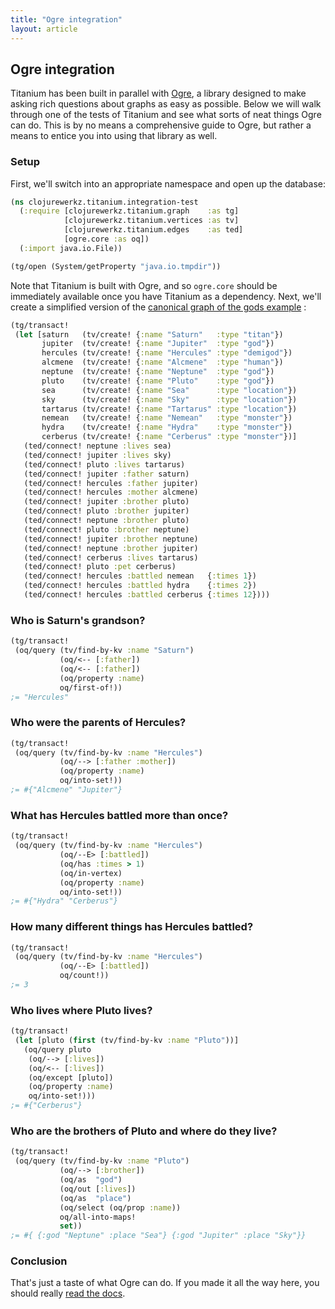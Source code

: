 ```yaml
---
title: "Ogre integration"
layout: article
---
```


## Ogre integration 

Titanium has been built in parallel with
[Ogre](http://ogre.clojurewerkz.org/), a library designed to make
asking rich questions about graphs as easy as possible. Below we will
walk through one of the tests of Titanium and see what sorts of neat
things Ogre can do. This is by no means a comprehensive guide to Ogre,
but rather a means to entice you into using that library as well.

### Setup

First, we'll switch into an appropriate namespace and open up the database:

``` clojure
(ns clojurewerkz.titanium.integration-test
  (:require [clojurewerkz.titanium.graph    :as tg]
            [clojurewerkz.titanium.vertices :as tv]
            [clojurewerkz.titanium.edges    :as ted]
            [ogre.core :as oq])
  (:import java.io.File))

(tg/open (System/getProperty "java.io.tmpdir"))            
```

Note that Titanium is built with Ogre, and so `ogre.core` should be
immediately available once you have Titanium as a dependency. Next,
we'll create a simplified version of the [canonical graph of the gods
example](https://github.com/thinkaurelius/titan/wiki/Getting-Started)
:

``` clojure
(tg/transact!
 (let [saturn   (tv/create! {:name "Saturn"   :type "titan"})
       jupiter  (tv/create! {:name "Jupiter"  :type "god"})
       hercules (tv/create! {:name "Hercules" :type "demigod"})
       alcmene  (tv/create! {:name "Alcmene"  :type "human"})
       neptune  (tv/create! {:name "Neptune"  :type "god"})
       pluto    (tv/create! {:name "Pluto"    :type "god"})
       sea      (tv/create! {:name "Sea"      :type "location"})
       sky      (tv/create! {:name "Sky"      :type "location"})
       tartarus (tv/create! {:name "Tartarus" :type "location"})
       nemean   (tv/create! {:name "Nemean"   :type "monster"})
       hydra    (tv/create! {:name "Hydra"    :type "monster"})
       cerberus (tv/create! {:name "Cerberus" :type "monster"})]
   (ted/connect! neptune :lives sea)
   (ted/connect! jupiter :lives sky)
   (ted/connect! pluto :lives tartarus)
   (ted/connect! jupiter :father saturn)
   (ted/connect! hercules :father jupiter)
   (ted/connect! hercules :mother alcmene)
   (ted/connect! jupiter :brother pluto)
   (ted/connect! pluto :brother jupiter)
   (ted/connect! neptune :brother pluto)
   (ted/connect! pluto :brother neptune)
   (ted/connect! jupiter :brother neptune)
   (ted/connect! neptune :brother jupiter)
   (ted/connect! cerberus :lives tartarus)
   (ted/connect! pluto :pet cerberus)
   (ted/connect! hercules :battled nemean   {:times 1})
   (ted/connect! hercules :battled hydra    {:times 2})
   (ted/connect! hercules :battled cerberus {:times 12})))
```

### Who is Saturn's grandson? 

``` clojure
(tg/transact! 
 (oq/query (tv/find-by-kv :name "Saturn")
           (oq/<-- [:father])
           (oq/<-- [:father])
           (oq/property :name)
           oq/first-of!))
;= "Hercules" 
```          

### Who were the parents of Hercules? 

``` clojure
(tg/transact!
 (oq/query (tv/find-by-kv :name "Hercules")
           (oq/--> [:father :mother])
           (oq/property :name)
           oq/into-set!))
;= #{"Alcmene" "Jupiter"}           
```

### What has Hercules battled more than once?

``` clojure
(tg/transact! 
 (oq/query (tv/find-by-kv :name "Hercules")
           (oq/--E> [:battled])
           (oq/has :times > 1)
           (oq/in-vertex)
           (oq/property :name)
           oq/into-set!))
;= #{"Hydra" "Cerberus"}           
```

### How many different things has Hercules battled? 

``` clojure
(tg/transact!
 (oq/query (tv/find-by-kv :name "Hercules")
           (oq/--E> [:battled])
           oq/count!))
;= 3
```

### Who lives where Pluto lives?

``` clojure
(tg/transact!
 (let [pluto (first (tv/find-by-kv :name "Pluto"))]
   (oq/query pluto
    (oq/--> [:lives])
    (oq/<-- [:lives])
    (oq/except [pluto])
    (oq/property :name)
    oq/into-set!)))
;= #{"Cerberus"}    
```    

### Who are the brothers of Pluto and where do they live? 

``` clojure
(tg/transact! 
 (oq/query (tv/find-by-kv :name "Pluto")
           (oq/--> [:brother])
           (oq/as  "god")
           (oq/out [:lives])
           (oq/as  "place")
           (oq/select (oq/prop :name))
           oq/all-into-maps!
           set))
;= #{ {:god "Neptune" :place "Sea"} {:god "Jupiter" :place "Sky"}}
```

### Conclusion 

That's just a taste of what Ogre can do. If you made it all the way
here, you should really
[read the docs](http://ogre.clojurewerkz.org/).
